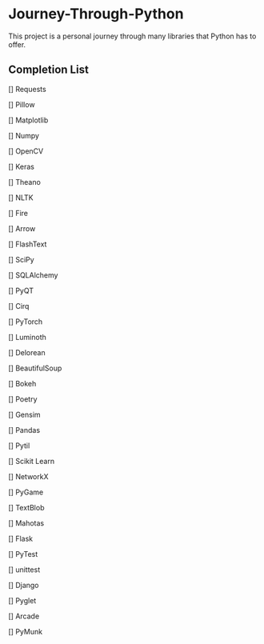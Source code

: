 # Journey-Through-Python
This project is a personal journey through many libraries that Python has to offer.


## Completion List
[] Requests

[] Pillow

[] Matplotlib

[] Numpy

[] OpenCV

[] Keras

[] Theano

[] NLTK

[] Fire

[] Arrow

[] FlashText

[] SciPy

[] SQLAlchemy

[] PyQT

[] Cirq

[] PyTorch

[] Luminoth

[] Delorean

[] BeautifulSoup

[] Bokeh

[] Poetry

[] Gensim

[] Pandas

[] Pytil

[] Scikit Learn

[] NetworkX

[] PyGame

[] TextBlob

[] Mahotas

[] Flask

[] PyTest

[] unittest

[] Django

[] Pyglet

[] Arcade

[] PyMunk
